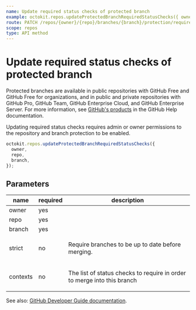 ```yaml
---
name: Update required status checks of protected branch
example: octokit.repos.updateProtectedBranchRequiredStatusChecks({ owner, repo, branch })
route: PATCH /repos/{owner}/{repo}/branches/{branch}/protection/required_status_checks
scope: repos
type: API method
---
```


# Update required status checks of protected branch

Protected branches are available in public repositories with GitHub Free and GitHub Free for organizations, and in public and private repositories with GitHub Pro, GitHub Team, GitHub Enterprise Cloud, and GitHub Enterprise Server. For more information, see [GitHub's products](https://help.github.com/github/getting-started-with-github/githubs-products) in the GitHub Help documentation.

Updating required status checks requires admin or owner permissions to the repository and branch protection to be enabled.

```js
octokit.repos.updateProtectedBranchRequiredStatusChecks({
  owner,
  repo,
  branch,
});
```

## Parameters

<table>
  <thead>
    <tr>
      <th>name</th>
      <th>required</th>
      <th>description</th>
    </tr>
  </thead>
  <tbody>
    <tr><td>owner</td><td>yes</td><td>

</td></tr>
<tr><td>repo</td><td>yes</td><td>

</td></tr>
<tr><td>branch</td><td>yes</td><td>

</td></tr>
<tr><td>strict</td><td>no</td><td>

Require branches to be up to date before merging.

</td></tr>
<tr><td>contexts</td><td>no</td><td>

The list of status checks to require in order to merge into this branch

</td></tr>
  </tbody>
</table>

See also: [GitHub Developer Guide documentation](https://developer.github.com/v3/repos/branches/#update-required-status-checks-of-protected-branch).
